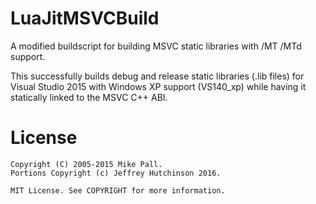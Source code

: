 # LuaJitMSVCBuild
A modified buildscript for building MSVC static libraries with /MT /MTd support.

This successfully builds debug and release static libraries (.lib files) for Visual Studio 2015 with Windows XP support (VS140_xp) while having it statically linked to the MSVC C++ ABI.

# License
```
Copyright (C) 2005-2015 Mike Pall.
Portions Copyright (c) Jeffrey Hutchinson 2016.

MIT License. See COPYRIGHT for more information.
```